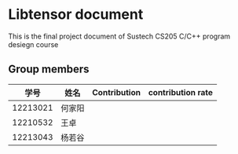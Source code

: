 Libtensor document
========
This is the    final project document of Sustech CS205 C/C++ program desiegn course

Group members
---------
| 学号       | 姓名     | Contribution          | contribution rate  |
| ---------- | -------- | --------------------- | ------------------|
| 12213021   | 何家阳   |                       |
| 12210532   | 王卓     |                       |
| 12213043   | 杨若谷   |   |  
